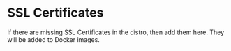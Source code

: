 # SSL Certificates 

If there are missing SSL Certificates in the distro, then add them here. They will be added to Docker images. 